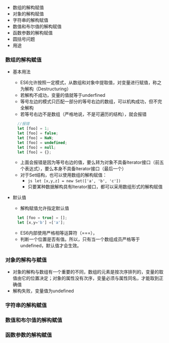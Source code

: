 - 数组的解构赋值
- 对象的解构赋值
- 字符串的解构赋值
- 数值和布尔值的解构赋值
- 函数参数的解构赋值
- 圆括号问题
- 用途

### 数组的解构赋值
- 基本用法
  - ES6允许按照一定模式，从数组和对象中提取值，对变量进行赋值，称之为解构（Destructuring）
  - 若解构不成功，变量的值就等于underfined
  - 等号左边的模式只匹配一部分的等号右边的数组，可以机构成功，但不完全解构
  - 若等号右边不是数组（严格地说，不是可遍历的结构），就会报错
  
  ```js
    //报错
    let [foo] = 1;
    let [foo] = false;
    let [foo] = NaN;
    let [foo] = undefined;
    let [foo] = null;
    let [foo] = {};
  ```

  - 上面会报错是因为等号右边的值，要么转为对象不具备Iterator接口（前五个表达式），要么本身不具备Iterator接口（最后一个）
  - 对于Set结构，也可以使用数组的解构赋值：
    - ```js let [x,y,z] = new Set(['a', 'b', 'c'])```
    - 只要某种数据解构具有Iterator接口，都可以采用数组形式的解构赋值
  
- 默认值
  - 解构赋值允许指定默认值
  ```js
    let [foo = true] = [];
    let [x,y='b'] =['a'];
  ```
  - ES6内部使用严格相等运算符（===），
  - 判断一个位置是否有值。所以，只有当一个数组成员严格等于undefined，默认值才会生效。


### 对象的解构与赋值
- 对象的解构与数组有一个重要的不同，数组的元素是按次序排列的，变量的取值由它的位置决定；对象的属性没有次序，变量必须与属性同名，才能取到正确值
- 解构失败，变量值为undefined


### 字符串的解构赋值


### 数值和布尔值的解构赋值



### 函数参数的解构赋值

